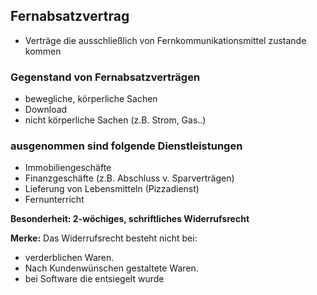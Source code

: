 ## Fernabsatzvertrag

* Verträge die ausschließlich von Fernkommunikationsmittel zustande kommen

### Gegenstand von Fernabsatzverträgen

* bewegliche, körperliche Sachen
* Download
* nicht körperliche Sachen (z.B. Strom, Gas..)

### ausgenommen sind folgende Dienstleistungen

* Immobiliengeschäfte
* Finanzgeschäfte (z.B. Abschluss v. Sparverträgen)
* Lieferung von Lebensmitteln (Pizzadienst)
* Fernunterricht

**Besonderheit: 2-wöchiges, schriftliches Widerrufsrecht**

**Merke:** Das Widerrufsrecht besteht nicht bei:
* verderblichen Waren.
* Nach Kundenwünschen gestaltete Waren.
* bei Software die entsiegelt wurde
